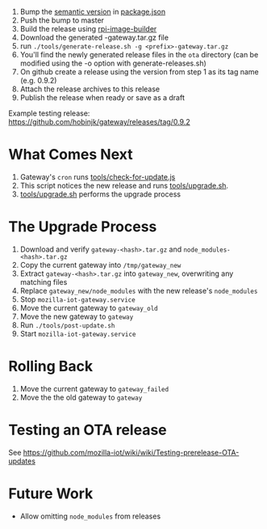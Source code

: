 1. Bump the [semantic version](http://semver.org/) in [package.json](https://github.com/mozilla-iot/gateway/blob/master/package.json)
2. Push the bump to master
3. Build the release using [rpi-image-builder](https://github.com/mozilla-iot/rpi-image-builder)
4. Download the generated <prefix>-gateway.tar.gz file
5. run `./tools/generate-release.sh -g <prefix>-gateway.tar.gz`
6. You'll find the newly generated release files in the `ota` directory (can be modified using the -o option with generate-releases.sh)
7. On github create a release using the version from step 1 as its tag name (e.g. 0.9.2)
8. Attach the release archives to this release
9. Publish the release when ready or save as a draft

Example testing release: https://github.com/hobinjk/gateway/releases/tag/0.9.2

# What Comes Next
1. Gateway's `cron` runs [tools/check-for-update.js](https://github.com/mozilla-iot/gateway/blob/master/tools/check-for-update.js)
2. This script notices the new release and runs [tools/upgrade.sh](https://github.com/mozilla-iot/gateway/blob/master/tools/upgrade.sh).
3. [tools/upgrade.sh](https://github.com/mozilla-iot/gateway/blob/master/tools/upgrade.sh) performs the upgrade process

# The Upgrade Process
1. Download and verify `gateway-<hash>.tar.gz`
   and `node_modules-<hash>.tar.gz`
4. Copy the current gateway into `/tmp/gateway_new`
5. Extract `gateway-<hash>.tar.gz` into `gateway_new`, overwriting any matching
   files
6. Replace `gateway_new/node_modules` with the new release's `node_modules`
7. Stop `mozilla-iot-gateway.service`
8. Move the current gateway to `gateway_old`
9. Move the new gateway to `gateway`
10. Run `./tools/post-update.sh`
11. Start `mozilla-iot-gateway.service`

# Rolling Back
1. Move the current gateway to `gateway_failed`
2. Move the the old gateway to `gateway`

# Testing an OTA release

See https://github.com/mozilla-iot/wiki/wiki/Testing-prerelease-OTA-updates

# Future Work
- Allow omitting `node_modules` from releases
